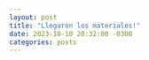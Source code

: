 ```yaml
---
layout: post
title: "Llegaron los materiales!"
date: 2023-10-10 20:32:00 -0300
categories: posts
---
```


